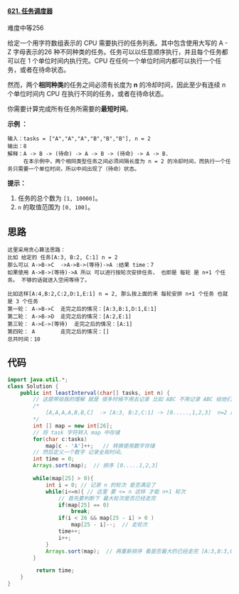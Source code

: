 #### [621. 任务调度器](https://leetcode-cn.com/problems/task-scheduler/)

难度中等256

给定一个用字符数组表示的 CPU 需要执行的任务列表。其中包含使用大写的 A - Z 字母表示的26 种不同种类的任务。任务可以以任意顺序执行，并且每个任务都可以在 1 个单位时间内执行完。CPU 在任何一个单位时间内都可以执行一个任务，或者在待命状态。

然而，两个**相同种类**的任务之间必须有长度为 **n** 的冷却时间，因此至少有连续 n 个单位时间内 CPU 在执行不同的任务，或者在待命状态。

你需要计算完成所有任务所需要的**最短时间**。

 

**示例 ：**

```
输入：tasks = ["A","A","A","B","B","B"], n = 2
输出：8
解释：A -> B -> (待命) -> A -> B -> (待命) -> A -> B.
     在本示例中，两个相同类型任务之间必须间隔长度为 n = 2 的冷却时间，而执行一个任务只需要一个单位时间，所以中间出现了（待命）状态。 
```

 

**提示：**

1. 任务的总个数为 `[1, 10000]`。
2. `n` 的取值范围为 `[0, 100]`。

## 思路

```
这里采用贪心算法思路：
比如 给定的 任务[A:3, B:2, C:1] n = 2
那么可以 A->B->C  ->A->B->(等待)->A :结果 time：7
如果使用 A->B->(等待)->A 所以 可以进行按轮次安排任务， 也即是 每轮 是 n+1 个任务。 不够的话就进入空闲等待了。

比如这样[A:4,B:2,C:2,D:1,E:1] n = 2, 那么按上面的来 每轮安排 n+1 个任务 也就是 3 个任务
第一轮： A->B->C  走完之后的情况：[A:3,B:1,D:1,E:1]
第二轮： A->B->D  走完之后的情况：[A:2,E:1]
第三轮： A->E->(等待)  走完之后的情况：[A:1]
第四轮： A        走完之后的情况：[]
总共时间：10

```

## 代码

```java
import java.util.*;
class Solution {
    public int leastInterval(char[] tasks, int n) {
        // 这题带给我的理解 就是 很多时候不用去记录 比如 ABC 不用记录 ABC 给他们排序保存， 只需要 用过 或者使用 计数器这些东西足够
        /*
            [A,A,A,A,B,B,C]  -> [A:3, B:2,C:1] -> [0.....,1,2,3]  n=2 的情况，然后使用每次的 n + 1 个任务 比如 A B C 这时候再执行 A 正好不需要冷却。 如果是 A B （等待） A 就需要冷却
        */
        int [] map = new int[26];
        // 将 task 字符转入 map 中存储
        for(char c:tasks)
            map[c - 'A']++;   // 转换使用数字存储 
        // 然后定义一个数字 记录全局时间。
        int time = 0;
        Arrays.sort(map);  // 排序 [0.....1,2,3]

        while(map[25] > 0){
            int i = 0; // 记录 n 的轮次 是否满足了
            while(i<=n){ // 这里 要 <= n 这样 才能 n+1 轮次 
                // 首先要判断下 最大轮次是否已经走完
                if(map[25] == 0)
                    break;
                if(i < 26 && map[25 - i] > 0 )
                    map[25 - i]--;  // 走轮次
                time++;
                i++;
            }
            Arrays.sort(map);  // 再重新排序 看是否最大的已经走完 [A:3,B:3,C:2]  A 可能会先走完
        }

         return time;
    }
}
```

